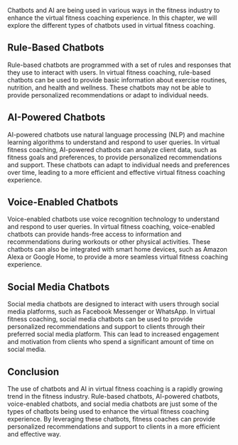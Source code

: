 

Chatbots and AI are being used in various ways in the fitness industry to enhance the virtual fitness coaching experience. In this chapter, we will explore the different types of chatbots used in virtual fitness coaching.

Rule-Based Chatbots
-------------------

Rule-based chatbots are programmed with a set of rules and responses that they use to interact with users. In virtual fitness coaching, rule-based chatbots can be used to provide basic information about exercise routines, nutrition, and health and wellness. These chatbots may not be able to provide personalized recommendations or adapt to individual needs.

AI-Powered Chatbots
-------------------

AI-powered chatbots use natural language processing (NLP) and machine learning algorithms to understand and respond to user queries. In virtual fitness coaching, AI-powered chatbots can analyze client data, such as fitness goals and preferences, to provide personalized recommendations and support. These chatbots can adapt to individual needs and preferences over time, leading to a more efficient and effective virtual fitness coaching experience.

Voice-Enabled Chatbots
----------------------

Voice-enabled chatbots use voice recognition technology to understand and respond to user queries. In virtual fitness coaching, voice-enabled chatbots can provide hands-free access to information and recommendations during workouts or other physical activities. These chatbots can also be integrated with smart home devices, such as Amazon Alexa or Google Home, to provide a more seamless virtual fitness coaching experience.

Social Media Chatbots
---------------------

Social media chatbots are designed to interact with users through social media platforms, such as Facebook Messenger or WhatsApp. In virtual fitness coaching, social media chatbots can be used to provide personalized recommendations and support to clients through their preferred social media platform. This can lead to increased engagement and motivation from clients who spend a significant amount of time on social media.

Conclusion
----------

The use of chatbots and AI in virtual fitness coaching is a rapidly growing trend in the fitness industry. Rule-based chatbots, AI-powered chatbots, voice-enabled chatbots, and social media chatbots are just some of the types of chatbots being used to enhance the virtual fitness coaching experience. By leveraging these chatbots, fitness coaches can provide personalized recommendations and support to clients in a more efficient and effective way.

